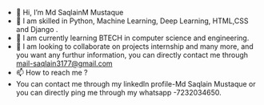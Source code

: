 - 👋 Hi, I’m Md SaqlainM Mustaque
- 👀 I am skilled in Python, Machine Learning, Deep Learning, HTML,CSS and Django .
- 🌱 I am currently learning BTECH in computer science and engineering.
- 💞️ I am looking to collaborate on projects internship and many more, and you want any furthur information, you can directly contact me through mail-saqlain3177@gmail.com
- 📫 How to reach me ?
- You can contact me through my linkedln profile-Md Saqlain Mustaque or you can directly ping me through my whatsapp -7232034650.

<!---
Saqqy56/Saqqy56 is a ✨ special ✨ repository because its `README.md` (this file) appears on your GitHub profile.
You can click the Preview link to take a look at your changes.
--->
